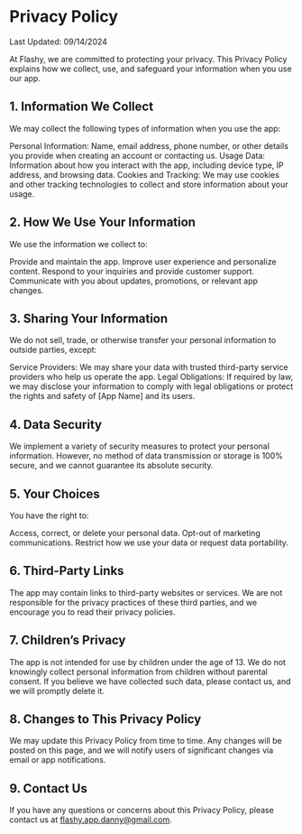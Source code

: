 # Privacy Policy
Last Updated: 09/14/2024

At Flashy, we are committed to protecting your privacy. This Privacy Policy explains how we collect, use, and safeguard your information when you use our app.

## 1. Information We Collect
We may collect the following types of information when you use the app:

Personal Information: Name, email address, phone number, or other details you provide when creating an account or contacting us.
Usage Data: Information about how you interact with the app, including device type, IP address, and browsing data.
Cookies and Tracking: We may use cookies and other tracking technologies to collect and store information about your usage.

## 2. How We Use Your Information
We use the information we collect to:

Provide and maintain the app.
Improve user experience and personalize content.
Respond to your inquiries and provide customer support.
Communicate with you about updates, promotions, or relevant app changes.

## 3. Sharing Your Information
We do not sell, trade, or otherwise transfer your personal information to outside parties, except:

Service Providers: We may share your data with trusted third-party service providers who help us operate the app.
Legal Obligations: If required by law, we may disclose your information to comply with legal obligations or protect the rights and safety of [App Name] and its users.

## 4. Data Security
We implement a variety of security measures to protect your personal information. However, no method of data transmission or storage is 100% secure, and we cannot guarantee its absolute security.

## 5. Your Choices
You have the right to:

Access, correct, or delete your personal data.
Opt-out of marketing communications.
Restrict how we use your data or request data portability.

## 6. Third-Party Links
The app may contain links to third-party websites or services. We are not responsible for the privacy practices of these third parties, and we encourage you to read their privacy policies.

## 7. Children’s Privacy
The app is not intended for use by children under the age of 13. We do not knowingly collect personal information from children without parental consent. If you believe we have collected such data, please contact us, and we will promptly delete it.

## 8. Changes to This Privacy Policy
We may update this Privacy Policy from time to time. Any changes will be posted on this page, and we will notify users of significant changes via email or app notifications.

## 9. Contact Us
If you have any questions or concerns about this Privacy Policy, please contact us at flashy.app.danny@gmail.com.
